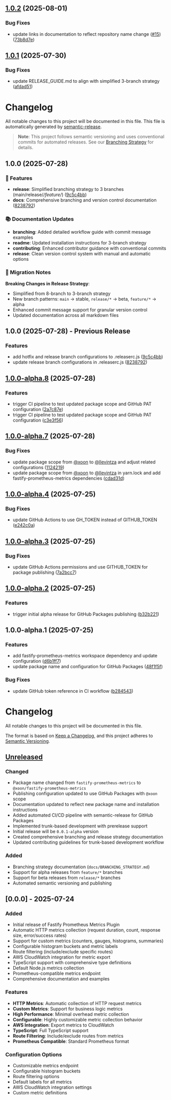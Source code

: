 ## [1.0.2](https://github.com/llevintza/aws-fastify-prometheus/compare/v1.0.1...v1.0.2) (2025-08-01)


### Bug Fixes

* update links in documentation to reflect repository name change ([#15](https://github.com/llevintza/aws-fastify-prometheus/issues/15)) ([73b8d7e](https://github.com/llevintza/aws-fastify-prometheus/commit/73b8d7ef018ed359088a6dcaa425045470259007))

## [1.0.1](https://github.com/llevintza/aws-fastify-prometheus/compare/v1.0.0...v1.0.1) (2025-07-30)


### Bug Fixes

* update RELEASE_GUIDE.md to align with simplified 3-branch strategy ([afdad51](https://github.com/llevintza/aws-fastify-prometheus/commit/afdad51a8253dac9c429e2ae17ef06fc0c86f4b8))

# Changelog

All notable changes to this project will be documented in this file. This file is automatically generated by [semantic-release](https://github.com/semantic-release/semantic-release).

> **Note**: This project follows semantic versioning and uses conventional commits for automated releases. See our [Branching Strategy](./docs/BRANCHING_STRATEGY.md) for details.

## 1.0.0 (2025-07-28)

### 🚀 Features

* **release**: Simplified branching strategy to 3 branches (main/release/*/feature/*) ([9c5c4bb](https://github.com/llevintza/aws-fastify-prometheus/commit/9c5c4bb1d1e59bf37bf1d254961d8afe56e17b7c))
* **docs**: Comprehensive branching and version control documentation ([8238792](https://github.com/llevintza/aws-fastify-prometheus/commit/82387928b11847792c62ddc895e7807e0d294c57))

### 📚 Documentation Updates

* **branching**: Added detailed workflow guide with commit message examples
* **readme**: Updated installation instructions for 3-branch strategy
* **contributing**: Enhanced contributor guidance with conventional commits
* **release**: Clean version control system with manual and automatic options

### 🔄 Migration Notes

**Breaking Changes in Release Strategy**:
- Simplified from 8-branch to 3-branch strategy
- New branch patterns: `main` → stable, `release/*` → beta, `feature/*` → alpha
- Enhanced commit message support for granular version control
- Updated documentation across all markdown files

## 1.0.0 (2025-07-28) - Previous Release

### Features

* add hotfix and release branch configurations to .releaserc.js ([9c5c4bb](https://github.com/llevintza/aws-fastify-prometheus/commit/9c5c4bb1d1e59bf37bf1d254961d8afe56e17b7c))
* update release branch configurations in .releaserc.js ([8238792](https://github.com/llevintza/aws-fastify-prometheus/commit/82387928b11847792c62ddc895e7807e0d294c57))

## [1.0.0-alpha.8](https://github.com/llevintza/aws-fastify-prometheus/compare/v1.0.0-alpha.7...v1.0.0-alpha.8) (2025-07-28)


### Features

* trigger CI pipeline to test updated package scope and GitHub PAT configuration ([2a7c87e](https://github.com/llevintza/aws-fastify-prometheus/commit/2a7c87e6426288e6a03d139f9469fb70190e9d98))
* trigger CI pipeline to test updated package scope and GitHub PAT configuration ([c3e3f56](https://github.com/llevintza/aws-fastify-prometheus/commit/c3e3f56a7f798865910ea48d2eabaf020f34ff77))

## [1.0.0-alpha.7](https://github.com/llevintza/aws-fastify-prometheus/compare/v1.0.0-alpha.6...v1.0.0-alpha.7) (2025-07-28)


### Bug Fixes

* update package scope from [@xoon](https://github.com/xoon) to [@llevintza](https://github.com/llevintza) and adjust related configurations ([1124219](https://github.com/llevintza/aws-fastify-prometheus/commit/112421971860a0dbaf67c3668e92b6495ede38da))
* update package scope from [@xoon](https://github.com/xoon) to [@llevintza](https://github.com/llevintza) in yarn.lock and add fastify-prometheus-metrics dependencies ([cdad31d](https://github.com/llevintza/aws-fastify-prometheus/commit/cdad31d10e8e5204fa6bed718211a8cb642e3015))

## [1.0.0-alpha.4](https://github.com/llevintza/aws-fastify-prometheus/compare/v1.0.0-alpha.3...v1.0.0-alpha.4) (2025-07-25)


### Bug Fixes

* update GitHub Actions to use GH_TOKEN instead of GITHUB_TOKEN ([e242c0a](https://github.com/llevintza/aws-fastify-prometheus/commit/e242c0a0d4184c72efe05a1dfbb4d879750e9932))

## [1.0.0-alpha.3](https://github.com/llevintza/aws-fastify-prometheus/compare/v1.0.0-alpha.2...v1.0.0-alpha.3) (2025-07-25)


### Bug Fixes

* update GitHub Actions permissions and use GITHUB_TOKEN for package publishing ([7a2bcc7](https://github.com/llevintza/aws-fastify-prometheus/commit/7a2bcc7fc00cbd8a5b5604fc539b25454251db49))

## [1.0.0-alpha.2](https://github.com/llevintza/aws-fastify-prometheus/compare/v1.0.0-alpha.1...v1.0.0-alpha.2) (2025-07-25)


### Features

* trigger initial alpha release for GitHub Packages publishing ([b32b221](https://github.com/llevintza/aws-fastify-prometheus/commit/b32b2216233e982df783e174cba71ae6a048b854))

## 1.0.0-alpha.1 (2025-07-25)


### Features

* add fastify-prometheus-metrics workspace dependency and update configuration ([d6b1ff7](https://github.com/llevintza/aws-fastify-prometheus/commit/d6b1ff72701cdddd5bbe09e2bec62f00c8e7b736))
* update package name and configuration for GitHub Packages ([48f1f5f](https://github.com/llevintza/aws-fastify-prometheus/commit/48f1f5f219d332ac504dc08f8c296275d0c249d0))


### Bug Fixes

* update GitHub token reference in CI workflow ([b284543](https://github.com/llevintza/aws-fastify-prometheus/commit/b284543ab2782daff5347b1861e3cc4af2548f8a))

# Changelog

All notable changes to this project will be documented in this file.

The format is based on [Keep a Changelog](https://keepachangelog.com/en/1.0.0/),
and this project adheres to [Semantic Versioning](https://semver.org/spec/v2.0.0.html).

## [Unreleased]

### Changed
- Package name changed from `fastify-prometheus-metrics` to `@xoon/fastify-prometheus-metrics`
- Publishing configuration updated to use GitHub Packages with `@xoon` scope
- Documentation updated to reflect new package name and installation instructions
- Added automated CI/CD pipeline with semantic-release for GitHub Packages
- Implemented trunk-based development with prerelease support
- Initial release will be `0.0.1-alpha` version
- Created comprehensive branching and release strategy documentation
- Updated contributing guidelines for trunk-based development workflow

### Added
- Branching strategy documentation (`docs/BRANCHING_STRATEGY.md`)
- Support for alpha releases from `feature/*` branches
- Support for beta releases from `release/*` branches
- Automated semantic versioning and publishing

## [0.0.0] - 2025-07-24

### Added
- Initial release of Fastify Prometheus Metrics Plugin
- Automatic HTTP metrics collection (request duration, count, response size, error/success rates)
- Support for custom metrics (counters, gauges, histograms, summaries)
- Configurable histogram buckets and metric labels
- Route filtering (include/exclude specific routes)
- AWS CloudWatch integration for metric export
- TypeScript support with comprehensive type definitions
- Default Node.js metrics collection
- Prometheus-compatible metrics endpoint
- Comprehensive documentation and examples

### Features
- **HTTP Metrics**: Automatic collection of HTTP request metrics
- **Custom Metrics**: Support for business logic metrics
- **High Performance**: Minimal overhead metric collection
- **Configurable**: Highly customizable metric collection behavior
- **AWS Integration**: Export metrics to CloudWatch
- **TypeScript**: Full TypeScript support
- **Route Filtering**: Include/exclude routes from metrics
- **Prometheus Compatible**: Standard Prometheus format

### Configuration Options
- Customizable metrics endpoint
- Configurable histogram buckets
- Route filtering options
- Default labels for all metrics
- AWS CloudWatch integration settings
- Custom metric definitions

[Unreleased]: https://github.com/llevintza/aws-fastify-prometheus/compare/v1.0.0...HEAD
[1.0.0]: https://github.com/llevintza/aws-fastify-prometheus/releases/tag/v1.0.0
